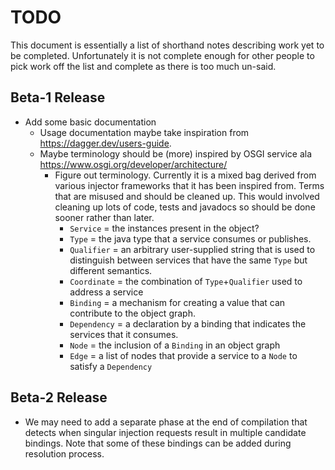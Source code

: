 # TODO

This document is essentially a list of shorthand notes describing work yet to be completed.
Unfortunately it is not complete enough for other people to pick work off the list and
complete as there is too much un-said.

## Beta-1 Release

* Add some basic documentation
  * Usage documentation maybe take inspiration from https://dagger.dev/users-guide.
  * Maybe terminology should be (more) inspired by OSGI service ala https://www.osgi.org/developer/architecture/
    * Figure out terminology. Currently it is a mixed bag derived from various injector frameworks that it has
      been inspired from. Terms that are misused and should be cleaned up. This would involved cleaning up lots
      of code, tests and javadocs so should be done sooner rather than later.
      * `Service` = the instances present in the object?
      * `Type` = the java type that a service consumes or publishes.
      * `Qualifier` = an arbitrary user-supplied string that is used to distinguish between services
        that have the same `Type` but different semantics.
      * `Coordinate` = the combination of `Type`+`Qualifier` used to address a service
      * `Binding` = a mechanism for creating a value that can contribute to the object graph.
      * `Dependency` = a declaration by a binding that indicates the services that it consumes.
      * `Node` = the inclusion of a `Binding` in an object graph
      * `Edge` = a list of nodes that provide a service to a `Node` to satisfy a `Dependency`

## Beta-2 Release

* We may need to add a separate phase at the end of compilation that detects when singular injection requests
  result in multiple candidate bindings. Note that some of these bindings can be added during resolution process.
